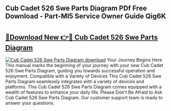 ## Cub Cadet 526 Swe Parts Diagram PDf Free Download - Part-Ml5 Service Owner Guide Qig6K

# <h2><a href="http://dfkbjmu.blite.top/?on=Cub+Cadet+526+Swe+Parts+Diagram">🔗Download New 👉🔴 Cub Cadet 526 Swe Parts Diagram</a></h2>

[![Cub Cadet 526 Swe Parts Diagram download](https://i.imgur.com/lujVjoI.png)](http://dfkbjmu.blite.top/?on=Cub+Cadet+526+Swe+Parts+Diagram)
Your Journey Begins Here This manual marks the beginning of your journey with your new Cub Cadet 526 Swe Parts Diagram, guiding you towards successful operation and enjoyment. Compatible with a Variety of Devices This Cub Cadet 526 Swe Parts Diagram seamlessly integrates with a variety of devices and platforms. This Cub Cadet 526 Swe Parts Diagram comes equipped with a wealth of features to enhance your daily life. Please Don't Be Afraid to Ask Cub Cadet 526 Swe Parts Diagram. Our customer support team is ready to answer your questions.
